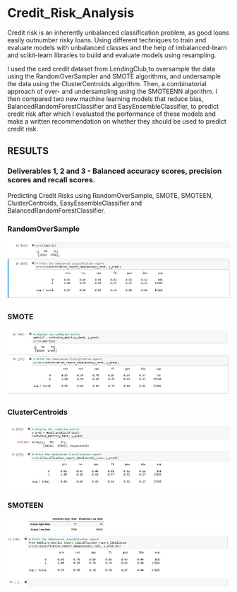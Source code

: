 # Credit_Risk_Analysis

Credit risk is an inherently unbalanced classification problem, as good loans easily outnumber risky loans. Using different techniques to train and evaluate models with unbalanced classes and the help of imbalanced-learn and scikit-learn libraries to build and evaluate models using resampling.

I used the card credit dataset from LendingClub,to oversample the data using the RandomOverSampler and SMOTE algorithms, and undersample the data using the ClusterCentroids algorithm. Then, a combinatorial approach of over- and undersampling using the SMOTEENN algorithm. I then compared two new machine learning models that reduce bias, BalancedRandomForestClassifier and EasyEnsembleClassifier, to predict credit risk after which I evaluated the performance of these models and make a written recommendation on whether they should be used to predict credit risk.

## RESULTS

### Deliverables 1, 2 and 3 - Balanced accuracy scores, precision scores and recall scores.

Predicting Credit Risks using RandomOverSample, SMOTE, SMOTEEN,  ClusterCentroids, EasyEssembleClassifier and BalancedRandomForestClassifier.

### RandomOverSample

![image](https://github.com/ras52017/Credit_Risk_Analysis/blob/main/images/RandomOverSampler.jpg)

### SMOTE

![image](https://github.com/ras52017/Credit_Risk_Analysis/blob/main/images/SMOTE%20Oversampling.jpg)

### ClusterCentroids

![image](https://github.com/ras52017/Credit_Risk_Analysis/blob/main/images/ClusterCentroids.jpg)

### SMOTEEN

![image](https://github.com/ras52017/Credit_Risk_Analysis/blob/main/images/SMOTEENN.jpg)
